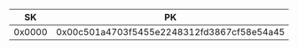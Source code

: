 | SK | PK | Idx | forks | stars | watches | link |
| --- | --- | --- | --- | --- | --- | --- | 
| 0x0000 | 0x00c501a4703f5455e2248312fd3867cf58e54a45 | 1 | 0 | 0 | 10 | [link](https://github.com/lendingblock/moonwalking/blob/d377b4171c82c519e7a06d195cae49d52404c5da/tests/test_lnd.py) |
